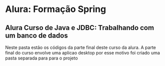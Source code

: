 #  Alura: Formação Spring

## Alura Curso de Java e JDBC: Trabalhando com um banco de dados

Neste pasta estão os códigos da parte final deste curso da alura. A parte final do curso envolve uma aplicao desktop por esse motivo foi criado uma pasta separada para para o projeto

